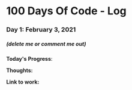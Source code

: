 # 100 Days Of Code - Log

### Day 1: February 3, 2021
##### (delete me or comment me out)

**Today's Progress**: 

**Thoughts:** 

**Link to work:** 

